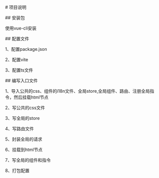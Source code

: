 \# 项目说明

\## 安装包

使用vue-cli安装

\## 配置文件

1、配置package.json

2、配置vite

3、配置ts文件

\## 编写入口文件

1、导入公共的css、组件的i18n文件、全局store,全局组件、路由、注册全局指令，然后挂载html节点

2、写公共的css文件

3、写全局的store

4、写路由文件

5、封装全局的请求

6、挂载到html节点

7、写全局的组件和指令

8、打包配置